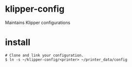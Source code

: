 # klipper-config
Maintains Klipper configurations

# install
```
# Clone and link your configuration.
$ ln -s ~/klipper-config/<printer> ~/printer_data/config
```
